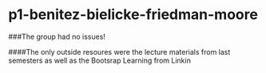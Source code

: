 # p1-benitez-bielicke-friedman-moore

###The group had no issues!

####The only outside resoures were the lecture materials from last semesters as well as the Bootsrap Learning from Linkin
